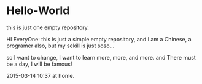 # Hello-World
this is just one empty repository.

HI EveryOne:
  this is just a simple empty repository, and I am a Chinese, a programer also, but my sekill is just soso...

  so I want to change, I want to learn more, more, and more. and There must be a day, I will be famous!
  
  2015-03-14 10:37 at home.
